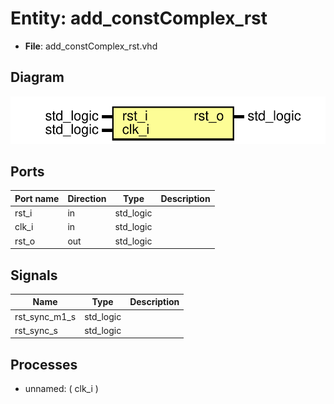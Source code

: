 # Entity: add_constComplex_rst

- **File**: add_constComplex_rst.vhd
## Diagram

![Diagram](add_constComplex_rst.svg "Diagram")
## Ports

| Port name | Direction | Type      | Description |
| --------- | --------- | --------- | ----------- |
| rst_i     | in        | std_logic |             |
| clk_i     | in        | std_logic |             |
| rst_o     | out       | std_logic |             |
## Signals

| Name          | Type      | Description |
| ------------- | --------- | ----------- |
| rst_sync_m1_s | std_logic |             |
|  rst_sync_s   | std_logic |             |
## Processes
- unnamed: ( clk_i )
